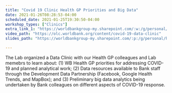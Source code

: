 ```yaml
---
title: "Covid 19 Clinic Health GP Priorities and Big Data"
date: 2021-01-26T08:28:53-04:00
scheduled_date: 2021-01-25T19:30:50-04:00
workshop_types: ["Clinics"]
extra_link_1: "https://worldbankgroup-my.sharepoint.com/:w:/g/personal/hkrambeck_worldbank_org/EeMM_S9-G2tMppcA4eM7c5cBrY9F0C8zBoM9efc9k-UO5Q?e=J1HsFK"
video_path: "https://olc.worldbank.org/content/covid-19-data-clinic"
slides_path: "https://worldbankgroup-my.sharepoint.com/:p:/g/personal/hkrambeck_worldbank_org/Ec1GE7-oYUxIkovKc0MLQ8YB5VjvnG4QtMOUfgXRh5esJQ?e=PaFudl"

---
```


The Lab organized a Data Clinic with our Health GP colleagues and Lab memebrs to learn about: (1) WB Health GP priorities for addressing COVID-19 and planned analytical work; (2) Data resources available to Bank staff through the Development Data Partnership (Facebook, Google Health Trends, and MapBox); and (3) Preliminary big data analytics being undertaken by Bank colleagues on different aspects of COVID-19 response.